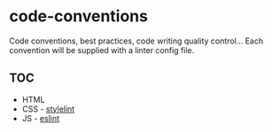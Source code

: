 # code-conventions
Code conventions, best practices, code writing quality control...
Each convention will be supplied with a linter config file.

## TOC

* HTML
* CSS - [stylelint]()
* JS - [eslint]()
